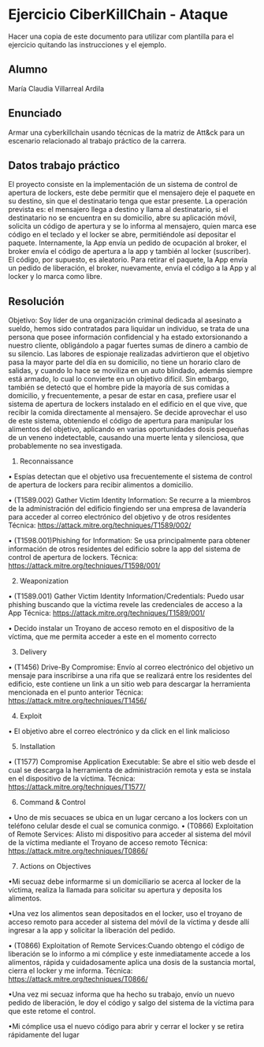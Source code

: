 # Ejercicio CiberKillChain - Ataque

Hacer una copia de este documento para utilizar com plantilla para el ejercicio quitando las instrucciones y el ejemplo.

## Alumno

María Claudia Villarreal Ardila

## Enunciado

Armar una cyberkillchain usando técnicas de la matriz de Att&ck para un escenario relacionado al trabajo práctico de la carrera.



## Datos trabajo práctico

El proyecto consiste en la implementación de un sistema de control de apertura de lockers, este debe permitir que el mensajero deje el paquete en su destino, sin que el destinatario tenga que estar presente.
La operación prevista es: el mensajero llega a destino y llama al destinatario, si el destinatario no se encuentra en su domicilio, abre su aplicación móvil, solicita un código de apertura y se lo informa al mensajero, quien marca ese código en el teclado y el locker se abre, permitiéndole así depositar el paquete.
Internamente, la App envía un pedido de ocupación al broker, el broker envía el código de apertura a la app y también al locker (suscriber). El código, por supuesto, es aleatorio.
Para retirar el paquete, la App envía un pedido de liberación, el broker, nuevamente, envía el código a la App y al locker y lo marca como libre.


## Resolución

Objetivo:
Soy líder de una organización criminal dedicada al asesinato a sueldo, hemos sido contratados para liquidar un individuo, se trata de una persona que posee información confidencial y ha estado extorsionando a nuestro cliente, obligándolo a pagar fuertes sumas de dinero a cambio de su silencio.
Las labores de espionaje realizadas advirtieron que el objetivo pasa la mayor parte del día en su domicilio, no tiene un horario claro de salidas, y cuando lo hace se moviliza en un auto blindado, además siempre está armado, lo cual lo convierte en un objetivo difícil. Sin embargo, también se detectó que el hombre pide la mayoría de sus comidas a domicilio, y frecuentemente, a pesar de estar en casa, prefiere usar el sistema de apertura de lockers instalado en el edificio en el que vive, que recibir la comida directamente al mensajero.
Se decide aprovechar el uso de este sistema, obteniendo el código de apertura para manipular los alimentos del objetivo, aplicando en varias oportunidades dosis pequeñas de un veneno indetectable, causando una muerte lenta y silenciosa, que probablemente no sea investigada.

1.	Reconnaissance
   
•	Espías detectan que el objetivo usa frecuentemente el sistema de control de apertura de lockers para recibir alimentos a domicilio.

•	(T1589.002) Gather Victim Identity Information: Se recurre a la miembros de la administración del edificio fingiendo ser una empresa de lavandería para acceder al correo electrónico del objetivo y de otros residentes
Técnica: https://attack.mitre.org/techniques/T1589/002/

•	(T1598.001)Phishing for Information: Se usa principalmente para obtener información de otros residentes del edificio sobre la app del sistema de control de apertura de lockers.
Técnica: https://attack.mitre.org/techniques/T1598/001/


2.	Weaponization
   
•	(T1589.001) Gather Victim Identity Information/Credentials: Puedo usar phishing buscando que la víctima revele las credenciales de acceso a la App
Técnica: https://attack.mitre.org/techniques/T1589/001/

•	Decido instalar un Troyano de acceso remoto en el dispositivo de la víctima, que me permita acceder a este en el momento correcto

3.	Delivery
   
•	(T1456) Drive-By Compromise: Envío al correo electrónico del objetivo un mensaje para inscribirse a una rifa que se realizará entre los residentes del edificio, este contiene un link a un sitio web para descargar la herramienta mencionada en el punto anterior
Técnica: https://attack.mitre.org/techniques/T1456/

4.	Exploit
   
•	El objetivo abre el correo electrónico y da click en el link malicioso 

5.	Installation
   
•	(T1577) Compromise Application Executable: Se abre el sitio web desde el cual se descarga la herramienta de administración remota y esta se instala en el dispositivo de la víctima.
Técnica: https://attack.mitre.org/techniques/T1577/

6.	Command & Control
    
•	Uno de mis secuaces se ubica en un lugar cercano a los lockers con un teléfono celular desde el cual se comunica conmigo.
•	(T0866) Exploitation of Remote Services: Alisto mi dispositivo para acceder al sistema del móvil de la víctima mediante el Troyano de acceso remoto
Técnica: https://attack.mitre.org/techniques/T0866/

7.	Actions on Objectives
    
•Mi secuaz debe informarme si un domiciliario se acerca al locker de la víctima, realiza la llamada para solicitar su apertura y deposita los alimentos.

•Una vez los alimentos sean depositados en el locker, uso el troyano de acceso remoto para acceder al sistema del móvil de la víctima y desde allí ingresar a la app y solicitar la liberación del pedido.

• (T0866) Exploitation of Remote Services:Cuando obtengo el código de liberación se lo informo a mi cómplice y este inmediatamente accede a los alimentos, rápida y cuidadosamente aplica una dosis de la sustancia mortal, cierra el locker y me informa.
Técnica: https://attack.mitre.org/techniques/T0866/

•Una vez mi secuaz informa que ha hecho su trabajo, envío un nuevo pedido de liberación, le doy el código y salgo del sistema de la víctima para que este retome el control.

•Mi cómplice usa el nuevo código para abrir y cerrar el locker y se retira rápidamente del lugar




 


